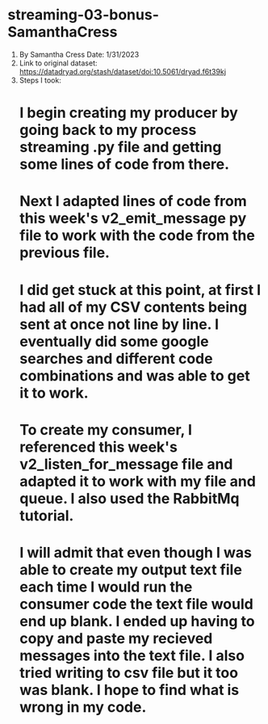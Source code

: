 # streaming-03-bonus-SamanthaCress
1. By Samantha Cress Date: 1/31/2023
2. Link to original dataset: https://datadryad.org/stash/dataset/doi:10.5061/dryad.f6t39kj 
3. Steps I took:
    # I begin creating my producer by going back to my process streaming .py file and getting some lines of code from there. 
    # Next I adapted lines of code from this week's v2_emit_message py file to work with the code from the previous file. 
    # I did get stuck at this point, at first I had all of my CSV contents being sent at once not line by line. I eventually did some google searches and different code combinations and was able to get it to work. 
    # To create my consumer, I referenced this week's v2_listen_for_message file and adapted it to work with my file and queue. I also used the RabbitMq tutorial. 
    # I will admit that even though I was able to create my output text file each time I would run the consumer code the text file would end up blank. I ended up having to copy and paste my recieved messages into the text file. I also tried writing to csv file but it too was blank. I hope to find what is wrong in my code. 

